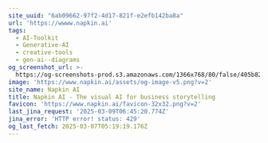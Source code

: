 ```yaml
---
site_uuid: "6ab09662-97f2-4d17-821f-e2efb142ba8a"
url: 'https://wwww.napkin.ai'
tags:
  - AI-Toolkit
  - Generative-AI
  - creative-tools
  - gen-ai--diagrams
og_screenshot_url: >-
  https://og-screenshots-prod.s3.amazonaws.com/1366x768/80/false/405b828c3f22b0e746fade9882fca398da758584cf8b1cbcb16cab86eec04175.jpeg
image: 'https://www.napkin.ai/assets/og-image-v5.png?v=2'
site_name: Napkin AI
title: Napkin AI - The visual AI for business storytelling
favicon: 'https://www.napkin.ai/favicon-32x32.png?v=2'
last_jina_request: '2025-03-09T06:45:20.774Z'
jina_error: 'HTTP error! status: 429'
og_last_fetch: 2025-03-07T05:19:19.176Z
---
```


